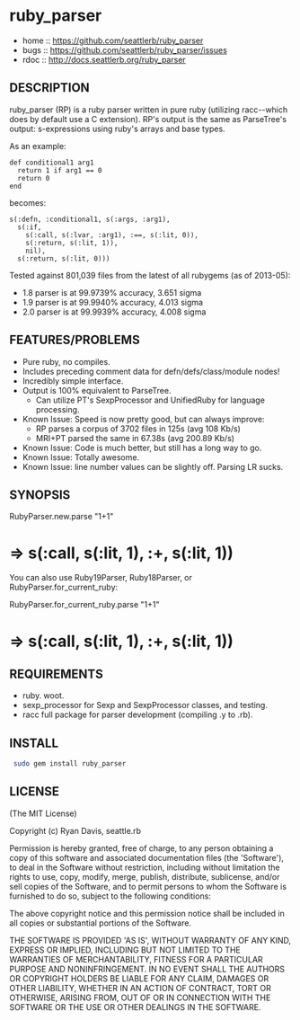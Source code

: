 # ruby_parser

* home :: https://github.com/seattlerb/ruby_parser
* bugs :: https://github.com/seattlerb/ruby_parser/issues
* rdoc :: http://docs.seattlerb.org/ruby_parser

## DESCRIPTION

ruby_parser (RP) is a ruby parser written in pure ruby (utilizing
racc--which does by default use a C extension). RP's output is
the same as ParseTree's output: s-expressions using ruby's arrays and
base types.

As an example:

    def conditional1 arg1
      return 1 if arg1 == 0
      return 0
    end

becomes:

    s(:defn, :conditional1, s(:args, :arg1),
      s(:if,
        s(:call, s(:lvar, :arg1), :==, s(:lit, 0)),
        s(:return, s(:lit, 1)),
        nil),
      s(:return, s(:lit, 0)))

Tested against 801,039 files from the latest of all rubygems (as of 2013-05):

* 1.8 parser is at 99.9739% accuracy, 3.651 sigma
* 1.9 parser is at 99.9940% accuracy, 4.013 sigma
* 2.0 parser is at 99.9939% accuracy, 4.008 sigma

## FEATURES/PROBLEMS

* Pure ruby, no compiles.
* Includes preceding comment data for defn/defs/class/module nodes!
* Incredibly simple interface.
* Output is 100% equivalent to ParseTree.
  * Can utilize PT's SexpProcessor and UnifiedRuby for language processing.
* Known Issue: Speed is now pretty good, but can always improve:
  * RP parses a corpus of 3702 files in 125s (avg 108 Kb/s)
  * MRI+PT parsed the same in 67.38s (avg 200.89 Kb/s)
* Known Issue: Code is much better, but still has a long way to go.
* Known Issue: Totally awesome.
* Known Issue: line number values can be slightly off. Parsing LR sucks.

## SYNOPSIS

  RubyParser.new.parse "1+1"
  # => s(:call, s(:lit, 1), :+, s(:lit, 1))

You can also use Ruby19Parser, Ruby18Parser, or RubyParser.for_current_ruby:

  RubyParser.for_current_ruby.parse "1+1"
  # => s(:call, s(:lit, 1), :+, s(:lit, 1))

## REQUIREMENTS

* ruby. woot.
* sexp_processor for Sexp and SexpProcessor classes, and testing.
* racc full package for parser development (compiling .y to .rb).

## INSTALL

```bash
 sudo gem install ruby_parser
```

## LICENSE

(The MIT License)

Copyright (c) Ryan Davis, seattle.rb

Permission is hereby granted, free of charge, to any person obtaining
a copy of this software and associated documentation files (the
'Software'), to deal in the Software without restriction, including
without limitation the rights to use, copy, modify, merge, publish,
distribute, sublicense, and/or sell copies of the Software, and to
permit persons to whom the Software is furnished to do so, subject to
the following conditions:

The above copyright notice and this permission notice shall be
included in all copies or substantial portions of the Software.

THE SOFTWARE IS PROVIDED 'AS IS', WITHOUT WARRANTY OF ANY KIND,
EXPRESS OR IMPLIED, INCLUDING BUT NOT LIMITED TO THE WARRANTIES OF
MERCHANTABILITY, FITNESS FOR A PARTICULAR PURPOSE AND NONINFRINGEMENT.
IN NO EVENT SHALL THE AUTHORS OR COPYRIGHT HOLDERS BE LIABLE FOR ANY
CLAIM, DAMAGES OR OTHER LIABILITY, WHETHER IN AN ACTION OF CONTRACT,
TORT OR OTHERWISE, ARISING FROM, OUT OF OR IN CONNECTION WITH THE
SOFTWARE OR THE USE OR OTHER DEALINGS IN THE SOFTWARE.
